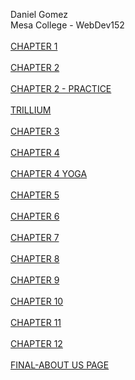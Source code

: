 Daniel Gomez 
<br>
Mesa College - WebDev152
<br>
<br>
<a href="./chapter1">CHAPTER 1</a>
<br>
<br>
<a href="./chapter2/pacific/">CHAPTER 2</a>
<br>
<br>
<a href="./chapter2/practice/practice.html">CHAPTER 2 - PRACTICE</a>
<br>
<br>
<a href="./extra-credit">TRILLIUM</a>
<br>
<br>
<a href="./chapter3/yoga/index.html">CHAPTER 3</a>
<br>
<br>
<a href="./chapter4/ch4pacific">CHAPTER 4</a>
<br>
<br>
<a href="./chapter4/ch4yoga/yoga">CHAPTER 4 YOGA</a>
<br>
<br>
<a href="./chapter5/ch5pacific/index.html">CHAPTER 5</a>
<br>
<br>
<a href="./chapter6/ch6pacific/index.html">CHAPTER 6</a>
<br>
<br>
<a href="./chapter7/ch7pacific/index.html">CHAPTER 7</a>
<br>
<br>
<a href="./chapter8/ch8pacific/index.html">CHAPTER 8</a>
<br>
<br>
<a href="./chapter9/ch9pacific/index.html">CHAPTER 9</a>
<br>
<br>
<a href="./chapter10/ch10pacific/index.html">CHAPTER 10</a>
<br>
<br>
<a href="./chapter11/ch11pacific/index.html">CHAPTER 11</a>
<br>
<br>
<a href="./chapter12/ch12pacific/index.html">CHAPTER 12</a>
<br>
<br>
<a href="./FinalProject/finalAboutPage/index.html">FINAL-ABOUT US PAGE</a>







